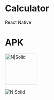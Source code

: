 # Calculator
React Native

<h1><a id="APK_1"></a>APK</h1>

<p><a href="https://yadi.sk/d/vAPwXTs43ZBktH"><p><img src="https://wmpics.pics/di-7QHA.png"  width="100" height="100" alt="N|Solid"</p></a>
  
<p><img src="https://wmpics.pics/di-0PMG.png" alt="N|Solid"</p>
